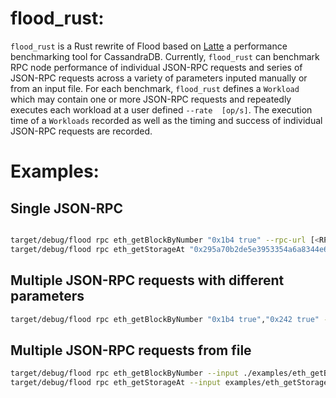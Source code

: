# flood_rust:
`flood_rust` is a Rust rewrite of Flood based on [Latte]() a performance benchmarking tool for CassandraDB. Currently, `flood_rust` can benchmark RPC node performance of individual JSON-RPC requests and series of JSON-RPC requests across a variety of parameters inputed manually or from an input file. For each benchmark, `flood_rust` defines a `Workload` which may contain one or more JSON-RPC requests and repeatedly executes each workload at a user defined `--rate  [op/s]`. The execution time of a `Workloads` recorded as well as the timing and success of individual JSON-RPC requests are recorded.

# Examples:

## Single JSON-RPC
```bash

target/debug/flood rpc eth_getBlockByNumber "0x1b4 true" --rpc-url [<RPC_URL>..] --rate 10 100           
target/debug/flood rpc eth_getStorageAt "0x295a70b2de5e3953354a6a8344e616ed314d7251 0x0 latest" --rpc-url [<RPC_URL>..] --rate 100

```

## Multiple JSON-RPC requests with different parameters
```bash
target/debug/flood rpc eth_getBlockByNumber "0x1b4 true","0x242 true" --rpc-url [<RPC_URL>..] --rate 100
```

## Multiple JSON-RPC requests from file
```bash
target/debug/flood rpc eth_getBlockByNumber --input ./examples/eth_getBlockByNumber.txt --rpc-url [<RPC_URL>..] --rate 100
target/debug/flood rpc eth_getStorageAt --input examples/eth_getStorageAt.txt --rpc-url [<RPC_URL>..] --rate 100
```